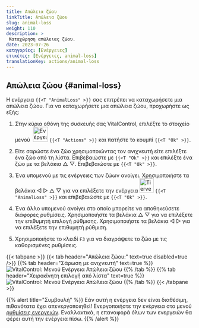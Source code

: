 ```yaml
---
title: Απώλεια ζώου
linkTitle: Απώλεια ζώου
slug: animal-loss
weight: 110
description: >
 Καταχώρηση απώλειας ζώου.
date: 2023-07-26
κατηγορίες: [Ενέργειες]
ετικέτες: [Ενέργειες, animal-loss]
translationKey: actions/animal-loss
---
```


## Απώλεια ζώου {#animal-loss}
 
Η ενέργεια `{{<T "AnimalLoss" >}}` σας επιτρέπει να καταχωρήσετε μια απώλεια ζώου. Για να καταχωρήσετε μια απώλεια ζώου, προχωρήστε ως εξής:

1. Στην κύρια οθόνη της συσκευής σας VitalControl, επιλέξτε το στοιχείο μενού &nbsp;<img src="/icons/actions.svg" width="40" align="bottom" alt="Ενέργειες" /> `{{<T "Actions" >}}` και πατήστε το κουμπί `{{<T "Ok" >}}`.

2. Είτε σαρώστε ένα ζώο χρησιμοποιώντας τον ανιχνευτή είτε επιλέξτε ένα ζώο από τη λίστα. Επιβεβαιώστε με `{{<T "Ok" >}}` και επιλέξτε ένα ζώο με τα βελάκια △ ▽. Επιβεβαιώστε με `{{<T "Ok" >}}`.

3. Ένα υπομενού με τις ενέργειες των ζώων ανοίγει. Χρησιμοποιήστε τα βελάκια ◁ ▷ △ ▽ για να επιλέξετε την ενέργεια <img src="/icons/actions/animal-loss.svg" width="38" align="bottom" alt="Tierverlust" /> `{{<T "AnimalLoss" >}}` και επιβεβαιώστε με `{{<T "Ok" >}}`.

4. Ένα άλλο υπομενού ανοίγει στο οποίο μπορείτε να αποθηκεύσετε διάφορες ρυθμίσεις. Χρησιμοποιήστε τα βελάκια △ ▽ για να επιλέξετε την επιθυμητή επιλογή ρύθμισης. Χρησιμοποιήστε τα βελάκια ◁ ▷ για να επιλέξετε την επιθυμητή ρύθμιση.

5. Χρησιμοποιήστε το κλειδί `F3` για να διαγράψετε το ζώο με τις καθορισμένες ρυθμίσεις.

{{< tabpane >}}
{{< tab header="Απώλεια ζώου:" text=true disabled=true />}}
{{% tab header="Σάρωση με ανιχνευτή" text=true %}}
![VitalControl: Μενού Ενέργεια Απώλεια ζώου](../images/animalloss-scan.png "Καταχώρηση απώλειας ζώου")
{{% /tab %}}
{{% tab header="Χειροκίνητη επιλογή από λίστα" text=true %}}
![VitalControl: Μενού Ενέργεια Απώλεια ζώου](../images/animalloss.png "Καταχώρηση απώλειας ζώου")
{{% /tab %}}
{{< /tabpane >}}

{{% alert title="Συμβουλή" %}}
Εάν αυτή η ενέργεια δεν είναι διαθέσιμη, πιθανότατα έχει απενεργοποιηθεί! Ενεργοποιήστε την ενέργεια στο μενού [ρυθμίσεις ενεργειών](../setting/). Εναλλακτικά, η επαναφορά όλων των ενεργειών θα φέρει αυτή την ενέργεια πίσω.
{{% /alert %}}

